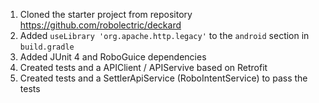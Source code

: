 1. Cloned the starter project from repository https://github.com/robolectric/deckard
1. Added `useLibrary 'org.apache.http.legacy'` to the `android` section in `build.gradle`
1. Added JUnit 4 and RoboGuice dependencies
1. Created tests and a APIClient / APIServive based on Retrofit
1. Created tests and a SettlerApiService (RoboIntentService) to pass the tests 